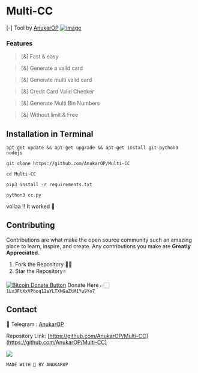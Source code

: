 # Multi-CC
[-] Tool by [AnukarOP](https://github.com/AnukarOP)
<a href="https://github.com/AnukarOP/Multi-CC"><img src="https://i.ibb.co/HKTBSzy/image.png" alt="image" border="0"></a>
### Features
> [&] Fast & easy 

> [&] Generate a valid card

> [&] Generate multi valid card

> [&] Credit Card Valid Checker 

> [&] Generate Multi Bin Numbers

> [&] Without limit & Free


## **Installation in Terminal**

```
apt-get update && apt-get upgrade && apt-get install git python3 nodejs
```
```
git clone https://github.com/AnukarOP/Multi-CC
```
```
cd Multi-CC
```
```
pip3 install -r requirements.txt
```
```
python3 cc.py
```
voilaa !! It worked 🥇

## Contributing

Contributions are what make the open source community such an amazing place to learn, inspire, and create. Any contributions you make are **Greatly Appreciated**.

1. Fork the Repository 🤝🏻
2. Star the Repository⭐

<a href="bitcoin:1LxJFtXxVPboq12eYLTXNGaZtM1Yu9Yo7">![Bitcoin Donate Button](https://www.drupal.org/files/project-images/bitcoindonate.png)</a> Donate Here 👉🏻`1LxJFtXxVPboq12eYLTXNGaZtM1Yu9Yo7`

## Contact
🚀 Telegram : [AnukarOP](telegram.me/AnukarOP)

Repository Link: [https://github.com/AnukarOP/Multi-CC](https://github.com/AnukarOP/Multi-CC)

<!-- Statistics -->  

<p>
                                         <img src=https://visitor-badge.laobi.icu/badge?page_id=AnukarOP.readme />
</p>


`MADE WITH 💖 BY ANUKAROP`



